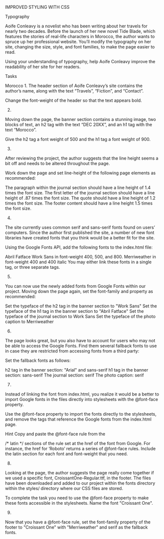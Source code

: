IMPROVED STYLING WITH CSS

Typography

Aoife Conleavy is a novelist who has been writing about her travels for nearly two decades. Before the launch of her new novel Tide Blade, which features the stories of real-life characters in Morocco, the author wants to spruce up her professional website. You’ll modify the typography on her site, changing the size, style, and font families, to make the page easier to read.

Using your understanding of typography, help Aoife Conleavy improve the readability of her site for her readers.

Tasks

Morocco
1.
The header section of Aoife Conleavy’s site contains the author’s name, along with the text “Travels”, “Fiction”, and “Contact”.

Change the font-weight of the header so that the text appears bold.


2.
Moving down the page, the banner section contains a stunning image, two blocks of text, an h2 tag with the text “DEC 20XX”, and an h1 tag with the text “Morocco”.

Give the h2 tag a font weight of 500 and the h1 tag a font weight of 900.


3.
After reviewing the project, the author suggests that the line height seems a bit off and needs to be altered throughout the page.

Work down the page and set line-height of the following page elements as recommended:

The paragraph within the journal section should have a line height of 1.4 times the font size.
The first letter of the journal section should have a line height of .87 times the font size.
The quote should have a line height of 1.2 times the font size.
The footer content should have a line height 1.5 times the font size.


4.
The site currently uses common serif and sans-serif fonts found on users’ computers. Since the author first published the site, a number of new font libraries have created fonts that you think would be a better fit for the site.

Using the Google Fonts API, add the following fonts to the index.html file:

Abril Fatface
Work Sans in font-weight 400, 500, and 800.
Merriweather in font-weight 400 and 400 italic
You may either link these fonts in a single <link> tag, or three separate <link> tags.


5.
You can now use the newly added fonts from Google Fonts within our project. Moving down the page again, set the font-family and property as recommended:

Set the typeface of the h2 tag in the banner section to "Work Sans"
Set the typeface of the h1 tag in the banner section to "Abril Fatface"
Set the typeface of the journal section to Work Sans
Set the typeface of the photo caption to Merriweather


6.
The page looks great, but you also have to account for users who may not be able to access the Google Fonts. Find them several fallback fonts to use in case they are restricted from accessing fonts from a third party:

Set the fallback fonts as follows:

h2 tag in the banner section: "Arial" and sans-serif
h1 tag in the banner section: sans-serif
The journal section: serif
The photo caption: serif


7.
Instead of linking the font from index.html, you realize it would be a better to import Google fonts in the files directly into stylesheets with the @font-face property.

Use the @font-face property to import the fonts directly to the stylesheets, and remove the <link> tags that reference the Google fonts from the index.html page.


Hint
Copy and paste the @font-face rule from the

/* latin */
sections of the rule set at the href of the font from Google. For instance, the href for ‘Roboto’ returns a series of @font-face rules. Include the latin section for each font and font-weight that you need.

8.
Looking at the page, the author suggests the page really come together if we used a specific font, CroissantOne-Regular.ttf, in the footer. The files have been downloaded and added to our project within the fonts directory within the styles/ directory where our CSS files are stored.

To complete the task you need to use the @font-face property to make these fonts accessible in the stylesheets. Name the font "Croissant One".


9.
Now that you have a @font-face rule, set the font-family property of the footer to "Croissant One" with "Merriweather" and serif as the fallback fonts.